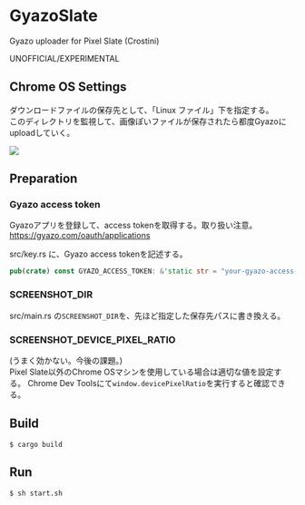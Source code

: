 # GyazoSlate

Gyazo uploader for Pixel Slate (Crostini)

UNOFFICIAL/EXPERIMENTAL

## Chrome OS Settings
ダウンロードファイルの保存先として、「Linux ファイル」下を指定する。\
このディレクトリを監視して、画像ぽいファイルが保存されたら都度Gyazoにuploadしていく。

![](https://gyazo.com/1de432aa86f6cba5b2aa06f2bb646811/raw)

## Preparation
### Gyazo access token
Gyazoアプリを登録して、access tokenを取得する。取り扱い注意。\
https://gyazo.com/oauth/applications

src/key.rs に、Gyazo access tokenを記述する。
```rust
pub(crate) const GYAZO_ACCESS_TOKEN: &'static str = "your-gyazo-access-token";
```

### SCREENSHOT_DIR
src/main.rs の`SCREENSHOT_DIR`を、先ほど指定した保存先パスに書き換える。

### SCREENSHOT_DEVICE_PIXEL_RATIO
(うまく効かない。今後の課題。) \
Pixel Slate以外のChrome OSマシンを使用している場合は適切な値を設定する。
Chrome Dev Toolsにて`window.devicePixelRatio`を実行すると確認できる。


## Build
```
$ cargo build
```

## Run
```
$ sh start.sh
```
